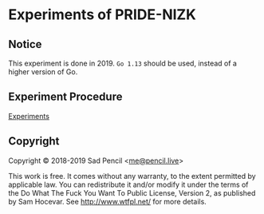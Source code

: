 # Experiments of PRIDE-NIZK

## Notice
This experiment is done in 2019. `Go 1.13` should be used, instead of a higher version of Go.

## Experiment Procedure 

[Experiments](https://github.com/SadPencil/PRIDE-NIZK-Experiments/tree/master/Experiments)

## Copyright
Copyright © 2018-2019 Sad Pencil &lt;me@pencil.live&gt;

This work is free. It comes without any warranty, to the extent permitted by applicable law. You can redistribute it and/or modify it under the terms of the Do What The Fuck You Want To Public License, Version 2, as published by Sam Hocevar. See http://www.wtfpl.net/ for more details.
